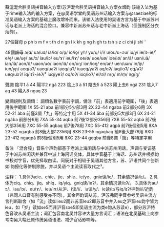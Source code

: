 蘇滬混合腔吳語拼音輸入方案/苏沪混合腔吴语拼音输入方案衣烟韵
该输入法为基于rime输入法的输入方案，在@吴语学堂的吴语苏州话输入方案与@saeziae的标准吴语输入方案的基础上魔改增补而来。该输入法使用的吴语方言为基于中派苏州话与老派上海话的混合腔口。兼容中新派苏州话与老中新派上海话（但强制区分衣烟韵）。

27個聲母
p ph b m f v
t th d n gn l
k kh g ng h gh
ts tsh s z
ci chi ji shi 
'

48個韻母
a/ɑ/ ua/uɑ/ ia/iɑ/ 
o/o̝/    io/io̝/
y/ɿ/       yu/ʮ/
     i/i/
  u/ou/u~əu/  iu/y/
        ie/iɪ~ie/¹
e/e̞/ ue/ue̞/ 
au/ɔ/   iau/iɔ/
eu/ɤ/   ieu/iɤ/
oe/ø/ uoe/uø/ ioe/iø/
an/ã/ uan/uã/ ian/iã/
aon/ɑ̃/ uaon/uɑ̃/ iaon/iɑ̃/
on/oŋ/    ion/ioŋ/
en/ən/ uen/uən/ in/iɲ/ iun/yɲ/
aeq/aʔ/ uaeq/uaʔ/ iaeq/iaʔ/ iuaeq/yaʔ/
aq/ɑʔ/    iaq/iɑʔ/
eq/əʔ/ ueq/uəʔ/ iq/iɪʔ~ieʔ/² iuq/yeʔ/
oq/oʔ/    ioq/ioʔ/
el/əl/ n/n̩/ m/m̩/ ng/ŋ̩/

聲調
陰平1 ā 44 
陽平2 ngá 223 
陰上3 à 51 
陰去5 ǎ 523 
陽上去6 ngâ 231 
陰入7 aq 43 
陽入8 ngaq 23

變調規則及調類：
調類名數字表前字調，備注「前」表適用前字範圍，「後」表適用後字範圍
1X 55-21 aba
前1部分5少部3用
2X 22-44 ngaba
前2部分6用
3X 52-21 àba
前僅3調「九」等特定字用
5X 41-34 ǎba
前部分5大部3用
6X 24-21 ngâba
前部分6用
7XA 55-34 aqba
前7後12部分356用
7XB 55-52 aqbà
前7後大部356用
7XC 55-55 aqbaq
前7後78用
7XD 55-412 aqpǎ
前7後個別5用
8XA 23-52 ngaqba
前8後大部12356用
8XB 23-55 ngaqbaq
前8後大部78用
8XD 23-412 ngaqpǎ
前8後個別5用
8XC 23-44 geqba
前僅8調「箇」等特定字用

备注
「混合腔」音系个声韵部基于老派上海闲话与中派苏州闲话，声调与变调基于中派苏州闲话并兼容中派上海闲话变体，具体字音基于上海话、苏州话并根据韵书校对字音，优先择取白读。同辰对于相较于吴语其他方言，苏、沪语共同个创新如i韵擦化等侪剔除脱，并以吴语个主流读音取代之³。

注释：
1.具体为cie、chie、jie、shie、ie/ye、gnie读/ie/，其余情况读/iɪ/。
2.具体为ciq、chiq、jiq、shiq、iq/yiq、gniq读/ieʔ/，其余情况读/iɪʔ/。
3.具体为au/ɔ/、iau/iɔ/、eu/ɤ/、ieu/iɤ/从沪、i读/i/、iu读/y/、ie读/iɪ/与iq/iɪʔ/押韵i/i/近韵（弗同人口音有别感受亦不同），其余声韵调从苏，沪苏弗同字音参考吴语主流方言判断取舍（如「流」读如lieu2而非苏音leu2即苏音中并入eu之沪音ieu韵字皆为ieu，如「岁」读如se5而非沪音soe5即吴语主流为类e韵从苏读e），部分苏沪特色音改从吴语主流；词汇包容南北吴并容许大量方言词汇；语法在北吴基础上向参考南吴大幅还原传统吴语语法、减少官话影响等。
